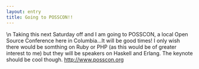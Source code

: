 ```yaml
---
layout: entry
title: Going to POSSCON!!
---
```


\n    Taking this next Saturday off and I am going to POSSCON, a local Open Source Conference here in Columbia...It will be good times!  I only wish there would be somthing on Ruby or PHP (as this would be of greater interest to me) but they will be speakers on Haskell and Erlang.  The keynote should be cool though.  http://www.posscon.org
  
